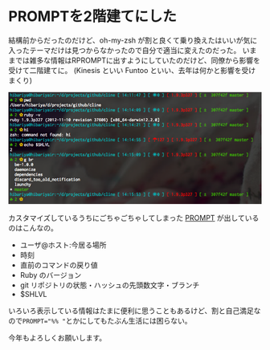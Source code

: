 # PROMPTを2階建てにした

結構前からだったのだけど、oh-my-zsh が割と良くて乗り換えたはいいが気に入ったテーマだけは見つからなかったので自分で適当に変えたのだった。
いままでは雑多な情報はRPROMPTに出すようにしていたのだけど、同僚から影響を受けて二階建てに。
(Kinesis といい Funtoo といい、去年は何かと影響を受けまくり)

![prompt_2013_1](/images/prompt_2013_1.png)

カスタマイズしているうちにごちゃごちゃしてしまった [PROMPT](https://github.com/hibariya/config/blob/master/_zsh/oh-my-zsh#L56) が出しているのはこんなの。

* ユーザ@ホスト:今居る場所
* 時刻
* 直前のコマンドの戻り値
* Ruby のバージョン
* git リポジトリの状態・ハッシュの先頭数文字・ブランチ
* $SHLVL

いろいろ表示している情報はたまに便利に思うこともあるけど、割と自己満足なので`PROMPT="%% "`とかにしてもたぶん生活には困らない。

今年もよろしくお願いします。
